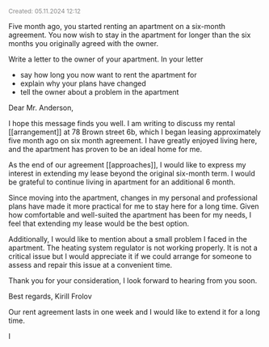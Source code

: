 <span style="font-size:12px; color:#888888;">Created: 05.11.2024 12:12</span>

Five month ago, you started renting an apartment on a six-month agreement. You now wish to stay in the apartment for longer than the six months you originally agreed with the owner.

Write a letter to the owner of your apartment. In your letter

- say how long you now want to rent the apartment for
- explain why your plans have changed
- tell the owner about a problem in the apartment

Dear Mr. Anderson,

I hope this message finds you well. I am writing to discuss my rental [[arrangement]] at 78 Brown street 6b, which I began leasing approximately five month ago on six month agreement. I have greatly enjoyed living here, and the apartment has proven to be an ideal home for me.

As the end of our agreement [[approaches]], I would like to express my interest in extending my lease beyond the original six-month term.  I would be grateful to continue living in apartment  for an additional 6 month.

Since moving into the apartment, changes in my personal and professional plans have made it more practical for me to stay here for a long time. Given how comfortable and well-suited the apartment  has been for my needs, I feel that extending my lease would be the best option.

Additionally, I would like to mention about a small problem I faced in the apartment. The heating system regulator is not working properly. It is not a critical issue but I would appreciate it if we could arrange for someone to assess and repair this issue at a convenient time.

Thank you for your consideration, I look forward to hearing from you soon.

Best regards,
Kirill Frolov






Our rent agreement lasts in one week and I would like to extend it for a long time. 

I 
